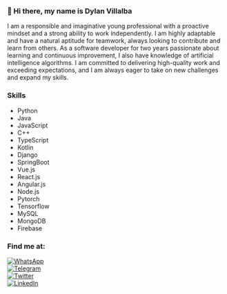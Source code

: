 ### 👋 Hi there, my name is Dylan Villalba
I am a responsible and imaginative young professional with a proactive mindset 
and a strong ability to work independently. I am highly adaptable and have a 
natural aptitude for teamwork, always looking to contribute and learn from 
others. As a software developer for two years passionate about learning and continuous improvement, I also have knowledge of artificial intelligence algorithms. I am 
committed to delivering high-quality work and exceeding expectations, and I 
am always eager to take on new challenges and expand my skills.
### Skills
- Python
- Java
- JavaScript
- C++
- TypeScript
- Kotlin
- Django
- SpringBoot
- Vue.js
- React.js
- Angular.js
- Node.js
- Pytorch
- Tensorflow
- MySQL
- MongoDB
- Firebase
### Find me at:
[![WhatsApp](https://img.shields.io/badge/WhatsApp-+573127495998-25D366?style=for-the-badge&logo=whatsapp&logoColor=white&labelColor=101010)](https://wa.me/573127495998)
</br>
[![Telegram](https://img.shields.io/badge/Telegram-+573127495998-2CA5E0?style=for-the-badge&logo=telegram&logoColor=white&labelColor=101010)](https://t.me/+573127495998)
</br>
[![Twitter](https://img.shields.io/badge/Twitter-@dylanvr11-1DA1F2?style=for-the-badge&logo=twitter&logoColor=white&labelColor=101010)](https://twitter.com/dylanvr11)
</br>
[![LinkedIn](https://img.shields.io/badge/LinkedIn-dylanvr11-0077B5?style=for-the-badge&logo=linkedin&logoColor=white&labelColor=101010)](https://www.linkedin.com/in/dylanvr11)
<!--
**dylanvr11/dylanvr11** is a ✨ _special_ ✨ repository because its `README.md` (this file) appears on your GitHub profile.

Here are some ideas to get you started:

- 🔭 I’m currently working on ...
- 🌱 I’m currently learning ...
- 👯 I’m looking to collaborate on ...
- 🤔 I’m looking for help with ...
- 💬 Ask me about ...
- 📫 How to reach me: ...
- 😄 Pronouns: ...
- ⚡ Fun fact: ...
-->
